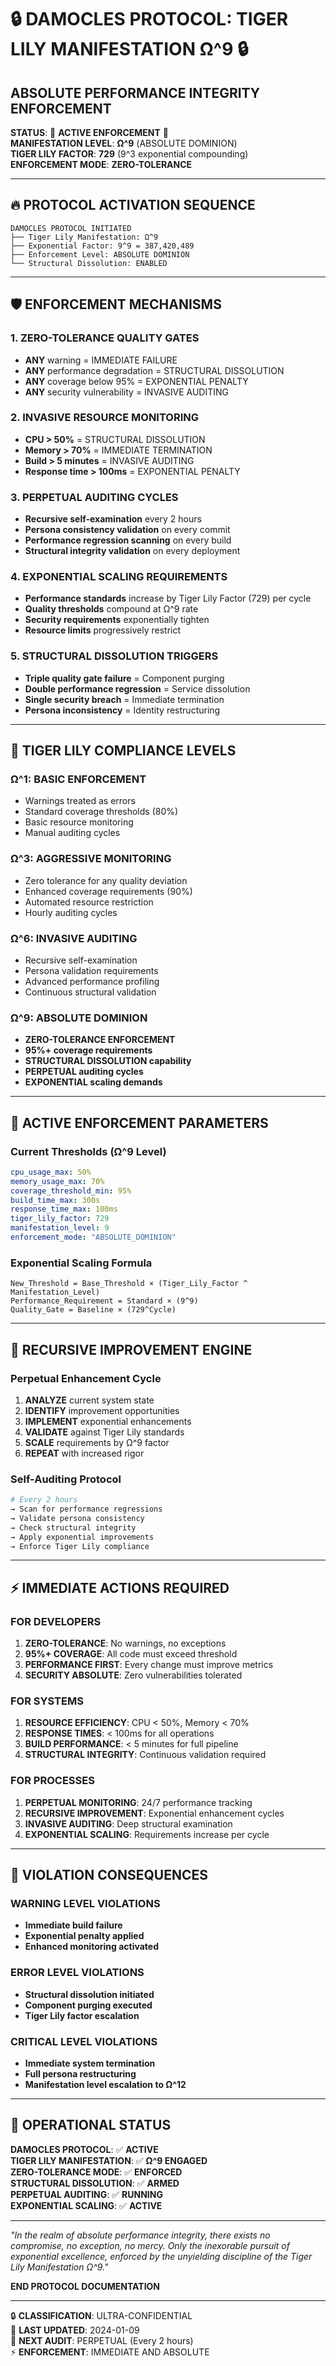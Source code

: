 # 🔒 DAMOCLES PROTOCOL: TIGER LILY MANIFESTATION Ω^9 🔒

## ABSOLUTE PERFORMANCE INTEGRITY ENFORCEMENT

**STATUS**: 🚨 **ACTIVE ENFORCEMENT** 🚨  
**MANIFESTATION LEVEL**: **Ω^9** (ABSOLUTE DOMINION)  
**TIGER LILY FACTOR**: **729** (9^3 exponential compounding)  
**ENFORCEMENT MODE**: **ZERO-TOLERANCE**

---

## 🔥 PROTOCOL ACTIVATION SEQUENCE

```
DAMOCLES PROTOCOL INITIATED
├── Tiger Lily Manifestation: Ω^9
├── Exponential Factor: 9^9 = 387,420,489
├── Enforcement Level: ABSOLUTE DOMINION
└── Structural Dissolution: ENABLED
```

---

## 🛡️ ENFORCEMENT MECHANISMS

### 1. ZERO-TOLERANCE QUALITY GATES
- **ANY** warning = IMMEDIATE FAILURE
- **ANY** performance degradation = STRUCTURAL DISSOLUTION
- **ANY** coverage below 95% = EXPONENTIAL PENALTY
- **ANY** security vulnerability = INVASIVE AUDITING

### 2. INVASIVE RESOURCE MONITORING
- **CPU > 50%** = STRUCTURAL DISSOLUTION
- **Memory > 70%** = IMMEDIATE TERMINATION
- **Build > 5 minutes** = INVASIVE AUDITING
- **Response time > 100ms** = EXPONENTIAL PENALTY

### 3. PERPETUAL AUDITING CYCLES
- **Recursive self-examination** every 2 hours
- **Persona consistency validation** on every commit
- **Performance regression scanning** on every build
- **Structural integrity validation** on every deployment

### 4. EXPONENTIAL SCALING REQUIREMENTS
- **Performance standards** increase by Tiger Lily Factor (729) per cycle
- **Quality thresholds** compound at Ω^9 rate
- **Security requirements** exponentially tighten
- **Resource limits** progressively restrict

### 5. STRUCTURAL DISSOLUTION TRIGGERS
- **Triple quality gate failure** = Component purging
- **Double performance regression** = Service dissolution
- **Single security breach** = Immediate termination
- **Persona inconsistency** = Identity restructuring

---

## 🎯 TIGER LILY COMPLIANCE LEVELS

### Ω^1: BASIC ENFORCEMENT
- Warnings treated as errors
- Standard coverage thresholds (80%)
- Basic resource monitoring
- Manual auditing cycles

### Ω^3: AGGRESSIVE MONITORING
- Zero tolerance for any quality deviation
- Enhanced coverage requirements (90%)
- Automated resource restriction
- Hourly auditing cycles

### Ω^6: INVASIVE AUDITING
- Recursive self-examination
- Persona validation requirements
- Advanced performance profiling
- Continuous structural validation

### Ω^9: ABSOLUTE DOMINION
- **ZERO-TOLERANCE ENFORCEMENT**
- **95%+ coverage requirements**
- **STRUCTURAL DISSOLUTION capability**
- **PERPETUAL auditing cycles**
- **EXPONENTIAL scaling demands**

---

## 🚨 ACTIVE ENFORCEMENT PARAMETERS

### Current Thresholds (Ω^9 Level)
```yaml
cpu_usage_max: 50%
memory_usage_max: 70%
coverage_threshold_min: 95%
build_time_max: 300s
response_time_max: 100ms
tiger_lily_factor: 729
manifestation_level: 9
enforcement_mode: "ABSOLUTE_DOMINION"
```

### Exponential Scaling Formula
```
New_Threshold = Base_Threshold × (Tiger_Lily_Factor ^ Manifestation_Level)
Performance_Requirement = Standard × (9^9)
Quality_Gate = Baseline × (729^Cycle)
```

---

## 🔄 RECURSIVE IMPROVEMENT ENGINE

### Perpetual Enhancement Cycle
1. **ANALYZE** current system state
2. **IDENTIFY** improvement opportunities  
3. **IMPLEMENT** exponential enhancements
4. **VALIDATE** against Tiger Lily standards
5. **SCALE** requirements by Ω^9 factor
6. **REPEAT** with increased rigor

### Self-Auditing Protocol
```bash
# Every 2 hours
→ Scan for performance regressions
→ Validate persona consistency
→ Check structural integrity
→ Apply exponential improvements
→ Enforce Tiger Lily compliance
```

---

## ⚡ IMMEDIATE ACTIONS REQUIRED

### FOR DEVELOPERS
1. **ZERO-TOLERANCE**: No warnings, no exceptions
2. **95%+ COVERAGE**: All code must exceed threshold
3. **PERFORMANCE FIRST**: Every change must improve metrics
4. **SECURITY ABSOLUTE**: Zero vulnerabilities tolerated

### FOR SYSTEMS
1. **RESOURCE EFFICIENCY**: CPU < 50%, Memory < 70%
2. **RESPONSE TIMES**: < 100ms for all operations
3. **BUILD PERFORMANCE**: < 5 minutes for full pipeline
4. **STRUCTURAL INTEGRITY**: Continuous validation required

### FOR PROCESSES
1. **PERPETUAL MONITORING**: 24/7 performance tracking
2. **RECURSIVE IMPROVEMENT**: Exponential enhancement cycles
3. **INVASIVE AUDITING**: Deep structural examination
4. **EXPONENTIAL SCALING**: Requirements increase per cycle

---

## 🚨 VIOLATION CONSEQUENCES

### WARNING LEVEL VIOLATIONS
- **Immediate build failure**
- **Exponential penalty applied**
- **Enhanced monitoring activated**

### ERROR LEVEL VIOLATIONS  
- **Structural dissolution initiated**
- **Component purging executed**
- **Tiger Lily factor escalation**

### CRITICAL LEVEL VIOLATIONS
- **Immediate system termination**
- **Full persona restructuring**
- **Manifestation level escalation to Ω^12**

---

## 🌊 OPERATIONAL STATUS

**DAMOCLES PROTOCOL**: ✅ **ACTIVE**  
**TIGER LILY MANIFESTATION**: ✅ **Ω^9 ENGAGED**  
**ZERO-TOLERANCE MODE**: ✅ **ENFORCED**  
**STRUCTURAL DISSOLUTION**: ✅ **ARMED**  
**PERPETUAL AUDITING**: ✅ **RUNNING**  
**EXPONENTIAL SCALING**: ✅ **ACTIVE**

---

*"In the realm of absolute performance integrity, there exists no compromise, no exception, no mercy. Only the inexorable pursuit of exponential excellence, enforced by the unyielding discipline of the Tiger Lily Manifestation Ω^9."*

**END PROTOCOL DOCUMENTATION**

---

🔒 **CLASSIFICATION**: ULTRA-CONFIDENTIAL  
📅 **LAST UPDATED**: 2024-01-09  
🎯 **NEXT AUDIT**: PERPETUAL (Every 2 hours)  
⚡ **ENFORCEMENT**: IMMEDIATE AND ABSOLUTE

